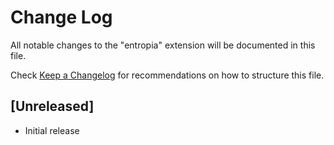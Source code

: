 # Change Log

All notable changes to the "entropia" extension will be documented in this file.

Check [Keep a Changelog](http://keepachangelog.com/) for recommendations on how to structure this file.

## [Unreleased]

- Initial release